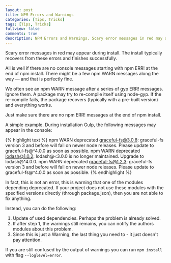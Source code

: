 ```yaml
---
layout: post
title: NPM Errors and Warnings
categories: [Tips, Tricks]
tags: [Tips, Tricks]
fullview: false
comments: true
description: NPM Errors and Warnings. Scary error messages in red may appear during install. The install typically recovers from these errors and finishes successfully. A simple example. During installation Gulp, the following messages may appear in the console npm WARN deprecated graceful-fs@3.0.8 graceful-fs version 3 and before will fail on newer node releases. Please update to graceful-fs@^4.0.0 as soon as possible. npm WARN deprecated lodash@1.0.2 lodash@<3.0.0 is no longer maintained. Upgrade to lodash@^4.0.0. npm WARN deprecated graceful-fs@1.2.3 graceful-fs version 3 and before will fail on newer node releases. Please update to graceful-fs@^4.0.0 as soon as possible.
---
```


Scary error messages in red may appear during install. The install typically recovers from these errors and finishes successfully.

All is well if there are no console messages starting with npm ERR! at the end of npm install. 
There might be a few npm WARN messages along the way — and that is perfectly fine.

We often see an npm WARN message after a series of gyp ERR! messages. Ignore them. 
A package may try to re-compile itself using node-gyp. 
If the re-compile fails, the package recovers (typically with a pre-built version) and everything works.

Just make sure there are no npm ERR! messages at the end of npm install.

A simple example. During installation Gulp, the following messages may appear in the console:

{% highlight text %}
npm WARN deprecated graceful-fs@3.0.8: graceful-fs version 3 and before will fail on newer node releases. Please update to graceful-fs@^4.0.0 as soon as possible.
npm WARN deprecated lodash@1.0.2: lodash@<3.0.0 is no longer maintained. Upgrade to lodash@^4.0.0.
npm WARN deprecated graceful-fs@1.2.3: graceful-fs version 3 and before will fail on newer node releases. Please update to graceful-fs@^4.0.0 as soon as possible.
{% endhighlight %}

In fact, this is not an error, this is warning that one of the modules depending deprecated. 
If your project does not use these modules with the specified versions directly (through package.json), 
then you are not able to fix anything.

Instead, you can do the following:

1. Update of used dependencies. Perhaps the problem is already solved.
2. If after step 1, the warnings still remains, you can notify the authors modules about this problem.
3. Since this is just a Warning, the last thing you need to - it just doesn't pay attention.

If you are still confused by the output of warnings you can run ```npm install``` with flag ```--loglevel=error```.
